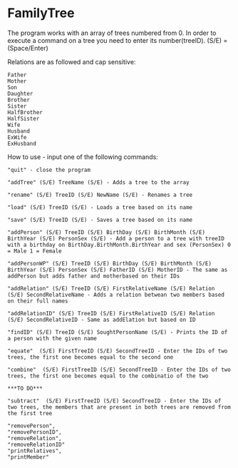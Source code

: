 # FamilyTree

The program works with an array of trees numbered from 0. In order to execute a command on a tree you need to enter its number(treeID).
(S/E) = (Space/Enter)

Relations are as followed and cap sensitive:

	Father
	Mother
	Son
	Daughter
	Brother
	Sister
	HalfBrother
	HalfSister
	Wife
	Husband
	ExWife
	ExHusband

How to use - input one of the following commands:

 	"quit" - close the program
	
	"addTree" (S/E) TreeName (S/E) - Adds a tree to the array
	
	"rename" (S/E) TreeID (S/E) NewName (S/E) - Renames a tree
	
	"load" (S/E) TreeID (S/E) - Loads a tree based on its name
	
	"save" (S/E) TreeID (S/E) - Saves a tree based on its name
	
	"addPerson" (S/E) TreeID (S/E) BirthDay (S/E) BirthMonth (S/E) BirthYear (S/E) PersonSex (S/E) - Add a person to a tree with treeID with a birthday on BirthDay.BirthMonth.BirthYear and sex (PersonSex) 0 = Male 1 = Female
	
	"addPersonWP" (S/E) TreeID (S/E) BirthDay (S/E) BirthMonth (S/E) BirthYear (S/E) PersonSex (S/E) FatherID (S/E) MotherID - The same as addPerson but adds father and motherbased on their IDs
	
	"addRelation" (S/E) TreeID (S/E) FirstRelativeName (S/E) Relation  (S/E) SecondRelativeName - Adds a relation betwean two members based on their full names
	
	"addRelationID" (S/E) TreeID (S/E) FirstRelativeID (S/E) Relation  (S/E) SecondRelativeID - Same as addElation but based on ID
	
	"findID" (S/E) TreeID (S/E) SoughtPersonName (S/E) - Prints the ID of a person with the given name
	
	"equate"  (S/E) FirstTreeID (S/E) SecondTreeID - Enter the IDs of two trees, the first one becomes equal to the second one
	
	"combine"  (S/E) FirstTreeID (S/E) SecondTreeID - Enter the IDs of two trees, the first one becomes equal to the combinatio of the two
	
	***TO DO***
	
	"subtract"  (S/E) FirstTreeID (S/E) SecondTreeID - Enter the IDs of two trees, the members that are present in both trees are removed from the first tree
	
	"removePerson", 
	"removePersonID",  
	"removeRelation",   
	"removeRelationID"
	"printRelatives",  
	"printMember"
